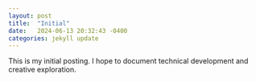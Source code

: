 ```yaml
---
layout: post
title:  "Initial"
date:   2024-06-13 20:32:43 -0400
categories: jekyll update
---
```


This is my initial posting. I hope to document technical development and creative exploration. 
